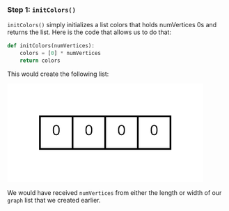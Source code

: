 <!-- title={initColors()} -->

<!-- concepts={Lists} -->

<!--badges={Python:30,Algorithms:30}-->

### Step 1: `initColors()`

`initColors()` simply initializes a list colors that holds numVertices 0s and returns the list. Here is the code that allows us to do that:

```Python
def initColors(numVertices):
    colors = [0] * numVertices
    return colors
```

This would create the following list:

![](../images/311.png)

We would have received `numVertices` from either the length or width of our `graph` list that we created earlier.